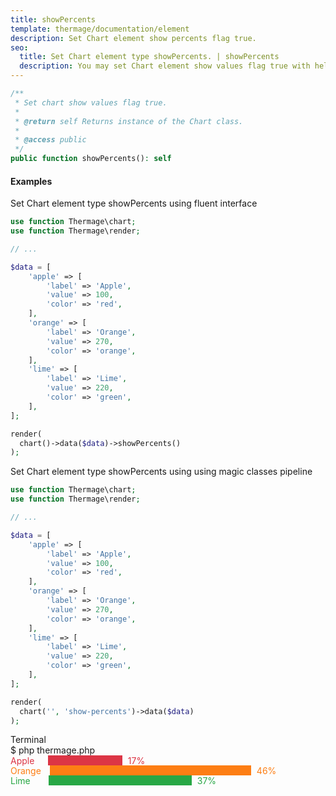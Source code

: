 ```yaml
---
title: showPercents
template: thermage/documentation/element
description: Set Chart element show percents flag true.
seo:
  title: Set Chart element type showPercents. | showPercents
  description: You may set Chart element show values flag true with help of method showPercents
---
```


```php
/**
 * Set chart show values flag true.
 *
 * @return self Returns instance of the Chart class.
 *
 * @access public
 */
public function showPercents(): self
```

#### Examples

Set Chart element type showPercents using fluent interface
```php
use function Thermage\chart;
use function Thermage\render;

// ...

$data = [
    'apple' => [
        'label' => 'Apple',
        'value' => 100,
        'color' => 'red',
    ],
    'orange' => [
        'label' => 'Orange',
        'value' => 270,
        'color' => 'orange',
    ],
    'lime' => [
        'label' => 'Lime',
        'value' => 220,
        'color' => 'green',
    ],
];

render(
  chart()->data($data)->showPercents()
);
```

Set Chart element type showPercents using using magic classes pipeline
```php
use function Thermage\chart;
use function Thermage\render;

// ...

$data = [
    'apple' => [
        'label' => 'Apple',
        'value' => 100,
        'color' => 'red',
    ],
    'orange' => [
        'label' => 'Orange',
        'value' => 270,
        'color' => 'orange',
    ],
    'lime' => [
        'label' => 'Lime',
        'value' => 220,
        'color' => 'green',
    ],
];

render(
  chart('', 'show-percents')->data($data)
);
```


<div class="terminal">
  <div class="terminal-header">Terminal</div>
  <div class="terminal-body">
    <div class="terminal-command">$ php thermage.php</div>
    <div class="el-div" style="width: 100%; height: 16px; color:#dc3545; text-align: left; display: flex;">Apple<span style="width: 119px; margin-left: 21.5px; margin-right: 9px; background:#dc3545;height: 16px;display: inline-block;"></span>17%</div>
    <div class="el-div" style="width: 100%; height: 16px; color:#fd7e14; text-align: left; display: flex;">Orange<span style="margin-left: 14px; margin-right: 9px; width: 322px; background:#fd7e14;height: 16px;display: inline-block;"></span>46%</div>
    <div class="el-div" style="width: 100%; height: 16px; color:#28a745; text-align: left; display: flex;">Lime<span style="width: 229px; margin-left: 29px; margin-right: 9px; background:#28a745;height: 16px;display: inline-block;"></span>37%</div>
  </div>
</div>
